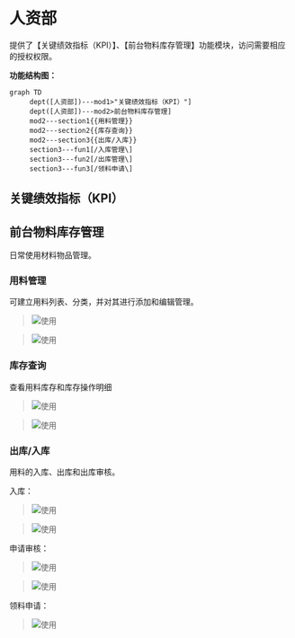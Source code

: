 # 人资部

提供了【关键绩效指标（KPI）】、【前台物料库存管理】功能模块，访问需要相应的授权权限。

**功能结构图：**

```mermaid
graph TD
	 dept([人资部])---mod1>"关键绩效指标（KPI）"]
	 dept([人资部])---mod2>前台物料库存管理]
	 mod2---section1{{用料管理}}
	 mod2---section2{{库存查询}}
	 mod2---section3{{出库/入库}}
	 section3---fun1[/入库管理\]
	 section3---fun2[/出库管理\]
	 section3---fun3[/领料申请\]
```



## 关键绩效指标（KPI）

## 前台物料库存管理

日常使用材料物品管理。

### 用料管理

可建立用料列表、分类，并对其进行添加和编辑管理。

> ![使用](http://192.168.123.51:8088/static/docs/usage/hrd/usedMaterial/2021022214used1.png)

> ![使用](http://192.168.123.51:8088/static/docs/usage/hrd/usedMaterial/2021022214used2.png)

### 库存查询

查看用料库存和库存操作明细

> ![使用](http://192.168.123.51:8088/static/docs/usage/hrd/usedMaterial/2021022214stock1.png)

> ![使用](http://192.168.123.51:8088/static/docs/usage/hrd/usedMaterial/2021022214stock2.png)

### 出库/入库

用料的入库、出库和出库审核。

入库：

> ![使用](http://192.168.123.51:8088/static/docs/usage/hrd/usedMaterial/2021022214inbound1.png)

> ![使用](http://192.168.123.51:8088/static/docs/usage/hrd/usedMaterial/2021022214inbound2.png)

申请审核：

> ![使用](http://192.168.123.51:8088/static/docs/usage/hrd/usedMaterial/2021022214confirm1.png)

> ![使用](http://192.168.123.51:8088/static/docs/usage/hrd/usedMaterial/2021022214confirm2.png)

领料申请：

> ![使用](http://192.168.123.51:8088/static/docs/usage/hrd/usedMaterial/2021022214outbound1.png)

